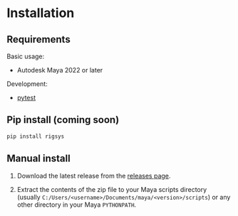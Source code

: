 # Installation

## Requirements

Basic usage:

- Autodesk Maya 2022 or later

Development:

- [pytest](https://docs.pytest.org/en/7.4.x/)

## Pip install (coming soon)

```bash
pip install rigsys
```

## Manual install

1. Download the latest release from the [releases page](https://github.com/DeRemerJD/Rig.Sys/releases).

2. Extract the contents of the zip file to your Maya scripts directory (usually `C:/Users/<username>/Documents/maya/<version>/scripts`) or any other directory in your Maya `PYTHONPATH`.
